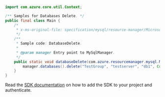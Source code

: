 ```java
import com.azure.core.util.Context;

/** Samples for Databases Delete. */
public final class Main {
    /*
     * x-ms-original-file: specification/mysql/resource-manager/Microsoft.DBforMySQL/stable/2017-12-01/examples/DatabaseDelete.json
     */
    /**
     * Sample code: DatabaseDelete.
     *
     * @param manager Entry point to MySqlManager.
     */
    public static void databaseDelete(com.azure.resourcemanager.mysql.MySqlManager manager) {
        manager.databases().delete("TestGroup", "testserver", "db1", Context.NONE);
    }
}
```

Read the [SDK documentation](https://github.com/Azure/azure-sdk-for-java/blob/azure-resourcemanager-mysql_1.0.2/sdk/mysql/azure-resourcemanager-mysql/README.md) on how to add the SDK to your project and authenticate.
